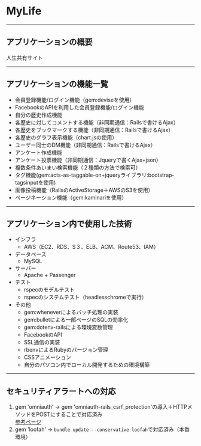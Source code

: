# MyLife

***

## アプリケーションの概要
人生共有サイト

***

## アプリケーションの機能一覧
- 会員登録機能/ログイン機能（gem:deviseを使用）
- FacebookのAPIを利用した会員登録機能/ログイン機能
- 自分の歴史作成機能
- 各歴史に対してコメントする機能（非同期通信：Railsで書けるAjax）
- 各歴史をブックマークする機能（非同期通信：Railsで書けるAjax）
- 各歴史のグラフ表示機能（chart.jsの使用）
- ユーザー同士のDM機能（非同期通信：Railsで書けるAjax）
- アンケート作成機能
- アンケート投票機能（非同期通信：Jqueryで書くAjax+json）
- 複数条件あいまい検索機能（２種類の方法で検索可）
- タグ機能(gem:acts-as-taggable-on+jqueryライブラリ:bootstrap-tagsinputを使用)
- 画像投稿機能（RailsのActiveStorage＋AWSのS3を使用）
- ページネーション機能（gem:kaminariを使用）

***

## アプリケーション内で使用した技術
- インフラ
  - AWS（EC2、RDS、S３、ELB、ACM、Route53、IAM）
- データベース
  - MySQL
- サーバー
  - Apache + Passenger
- テスト
  - rspecのモデルテスト
  - rspecのシステムテスト（headlesschromeで実行）
- その他
  - gem:wheneverによるバッチ処理の実装
  - gem:bulletによる一部ページのSQLの効率化
  - gem:dotenv-railsによる環境変数管理
  - FacebookのAPI
  - SSL通信の実装
  - rbenvによるRubyのバージョン管理
  - CSSアニメーション
  - 自分のパソコン内でローカル開発するための環境構築
 
 ***
 
 ## セキュリティアラートへの対応
1. gem 'omniauth'  ->  gem 'omniauth-rails_csrf_protection'の導入＋HTTPメソッドをPOSTにすることで対応済み  
[参考ページ](https://github.com/omniauth/omniauth/wiki/Resolving-CVE-2015-9284)
2. gem 'loofah'  ->  `bundle update --conservative loofah`で対応済み（本番環境）
